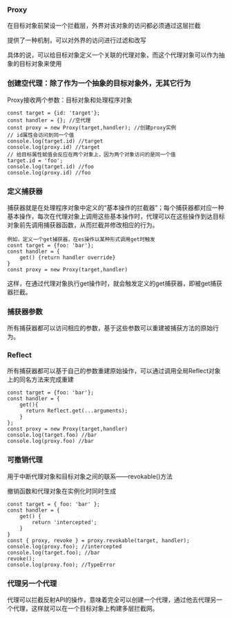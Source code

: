 ### **Proxy**

在目标对象前架设一个拦截层，外界对该对象的访问都必须通过这层拦截

提供了一种机制，可以对外界的访问进行过滤和改写

具体的说，可以给目标对象定义一个关联的代理对象，而这个代理对象可以作为抽象的目标对象来使用

### 创建空代理：除了作为一个抽象的目标对象外，无其它行为

Proxy接收两个参数：目标对象和处理程序对象

``` 
const target = {id: 'target'};
const handler = {}; //空代理
const proxy = new Proxy(target,handler); //创建proxy实例
// id属性会访问到同一个值
console.log(target.id) //target
console.log(proxy.id) //target
// 给目标属性赋值会反应在两个对象上，因为两个对象访问的是同一个值
target.id = 'foo';
console.log(target.id) //foo
console.log(proxy.id) //foo
```

### 定义捕获器

捕获器就是在处理程序对象中定义的“基本操作的拦截器”；每个捕获器都对应一种基本操作，每次在代理对象上调用这些基本操作时，代理可以在这些操作到达目标对象前先调用捕获器函数，从而拦截并修改相应的行为。

``` 
例如，定义一个get捕获器，在es操作以某种形式调用get时触发
cosnt target = {foo: 'bar'};
const handler = {
	get() {return handler override}
}
const proxy = new Proxy(target,handler)
```

这样，在通过代理对象执行get操作时，就会触发定义的get捕获器，即被get捕获器拦截。

### 捕获器参数

所有捕获器都可以访问相应的参数，基于这些参数可以重建被捕获方法的原始行为。

### Reflect

所有捕获器都可以基于自己的参数重建原始操作，可以通过调用全局Reflect对象上的同名方法来完成重建

``` 
const target = {foo: 'bar'};
const handler = {
	get(){
	  return Reflect.get(...arguments);
	}
};
const proxy = new Proxy(target,handler)
console.log(target.foo) //bar
console.log(proxy.foo) //bar
```

### 可撤销代理

用于中断代理对象和目标对象之间的联系——revokable()方法

撤销函数和代理对象在实例化时同时生成

``` 
const target = { foo: 'bar' };
const handler = {
    get() {
        return 'intercepted';
    }
}
const { proxy, revoke } = proxy.revokable(target, handler);
console.log(proxy.foo); //intercepted
console.log(target.foo); //bar
revoke();
console.log(proxy.foo); //TypeError
```

### 代理另一个代理

代理可以拦截反射API的操作，意味着完全可以创建一个代理，通过他去代理另一个代理，这样就可以在一个目标对象上构建多层拦截网。